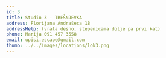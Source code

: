 ```yaml
---
id: 3
title: Studio 3 - TREŠNJEVKA
address: Florijana Andrašeca 18
addressHelp: (vrata desno, stepenicama dolje pa prvi kat)
phone: Marija 091 457 3558
email: upisi.escape@gmail.com
thumb: ../../images/locations/lok3.png
---
```

